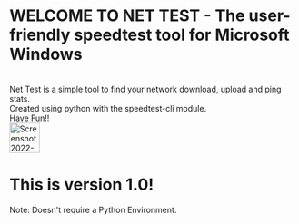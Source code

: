 # WELCOME TO NET TEST - The user-friendly speedtest tool for Microsoft Windows

<br> Net Test is a simple tool to find your network download, upload and ping stats.
<br> Created using python with the speedtest-cli module.
<br> Have Fun!!
<br>
<img width="53" alt="Screenshot 2022-09-07 183115" src="https://user-images.githubusercontent.com/70995581/188884884-76f1aca3-448b-424a-9f40-a3198efcf3ed.png">
<br>
# This is version 1.0!
Note: Doesn't require a Python Environment.
